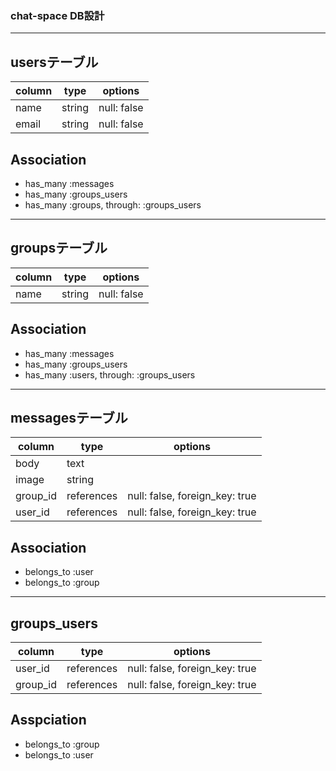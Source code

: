 ### chat-space DB設計

---

## usersテーブル

|column|type|options|
|------|----|-------|
|name|string|null: false|
|email|string|null: false|

## Association
- has_many :messages
- has_many :groups_users
- has_many :groups, through: :groups_users

---

## groupsテーブル

|column|type|options|
|------|----|-------|
|name|string|null: false|

## Association
- has_many :messages
- has_many :groups_users
- has_many :users, through: :groups_users

---

## messagesテーブル

|column|type|options|
|------|----|-------|
|body|text|
|image|string|
|group_id|references|null: false, foreign_key: true|
|user_id|references|null: false, foreign_key: true|

## Association
- belongs_to :user
- belongs_to :group

---

## groups_users

|column|type|options|
|------|----|-------|
|user_id|references|null: false, foreign_key: true|
|group_id|references|null: false, foreign_key: true|

## Asspciation
- belongs_to :group
- belongs_to :user